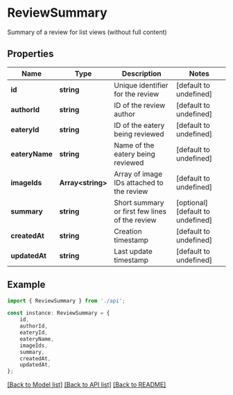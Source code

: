 # ReviewSummary

Summary of a review for list views (without full content)

## Properties

Name | Type | Description | Notes
------------ | ------------- | ------------- | -------------
**id** | **string** | Unique identifier for the review | [default to undefined]
**authorId** | **string** | ID of the review author | [default to undefined]
**eateryId** | **string** | ID of the eatery being reviewed | [default to undefined]
**eateryName** | **string** | Name of the eatery being reviewed | [default to undefined]
**imageIds** | **Array&lt;string&gt;** | Array of image IDs attached to the review | [default to undefined]
**summary** | **string** | Short summary or first few lines of the review | [optional] [default to undefined]
**createdAt** | **string** | Creation timestamp | [default to undefined]
**updatedAt** | **string** | Last update timestamp | [default to undefined]

## Example

```typescript
import { ReviewSummary } from './api';

const instance: ReviewSummary = {
    id,
    authorId,
    eateryId,
    eateryName,
    imageIds,
    summary,
    createdAt,
    updatedAt,
};
```

[[Back to Model list]](../README.md#documentation-for-models) [[Back to API list]](../README.md#documentation-for-api-endpoints) [[Back to README]](../README.md)
